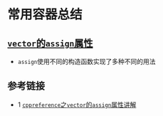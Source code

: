 # 常用容器总结

## [`vector`的`assign`属性](./vector_assign_test.cpp)
* `assign`使用不同的构造函数实现了多种不同的用法

## 参考链接
* 1 [`cppreference`之`vector`的`assign`属性讲解](https://en.cppreference.com/w/cpp/container/vector/assign)